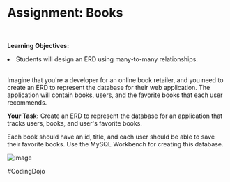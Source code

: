 <h1>Assignment: Books</h1><br>

<b>Learning Objectives:</b><br>

<li>Students will design an ERD using many-to-many relationships.</li><br>

Imagine that you're a developer for an online book retailer, and you need to create an ERD to represent the database for their web application. The application will contain books, users, and the favorite books that each user recommends.<br>

<b>Your Task:</b> Create an ERD to represent the database for an application that tracks users, books, and user's favorite books.<br>

Each book should have an id, title, and each user should be able to save their favorite books. Use the MySQL Workbench for creating this database.<br>

![image](https://github.com/theJames-CE/Books/assets/124546382/0403256c-38b9-4923-89bf-7568732a57f4)

#CodingDojo
